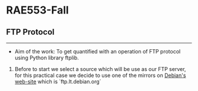 # RAE553-Fall
## FTP Protocol
---
* Aim of the work:
To get quantified with an operation of FTP protocol using Python library ftplib.

1. Before to start we select a source which will be use as our FTP server, for this practical case we decide to use one of the mirrors on [Debian's web-site](https://www.debian.org/mirror/list) which is ´ftp.lt.debian.org´
